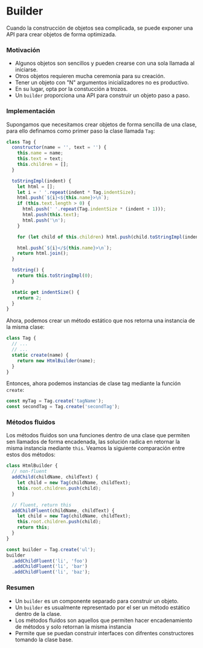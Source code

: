 # Builder

Cuando la construcción de objetos sea complicada, se puede exponer una API para crear objetos de forma optimizada.

### Motivación

- Algunos objetos son sencillos y pueden crearse con una sola llamada al iniciarse.
- Otros objetos requieren mucha ceremonia para su creación.
- Tener un objeto con "N" argumentos inicializadores no es productivo.
- En su lugar, opta por la constucción a trozos.
- Un `builder` proporciona una API para construir un objeto paso a paso.

### Implementación

Supongamos que necesitamos crear objetos de forma sencilla de una clase, para ello definamos como primer paso la clase llamada `Tag`:

```javascript
class Tag {
  constructor(name = '', text = '') {
    this.name = name;
    this.text = text;
    this.children = [];
  }

  toStringImpl(indent) {
    let html = [];
    let i = ' '.repeat(indent * Tag.indentSize);
    html.push(`${i}<${this.name}>\n`);
    if (this.text.length > 0) {
      html.push(' '.repeat(Tag.indentSize * (indent + 1)));
      html.push(this.text);
      html.push('\n');
    }

    for (let child of this.children) html.push(child.toStringImpl(indent + 1));

    html.push(`${i}</${this.name}>\n`);
    return html.join();
  }

  toString() {
    return this.toStringImpl(0);
  }

  static get indentSize() {
    return 2;
  }
}
```

Ahora, podemos crear un método estático que nos retorna una instancia de la misma clase:

```javascript
class Tag {
  // ...
  // ...
  static create(name) {
    return new HtmlBuilder(name);
  }
}
```

Entonces, ahora podemos instancias de clase tag mediante la función `create`:

```javascript
const myTag = Tag.create('tagName');
const secondTag = Tag.create('secondTag');
```

### Métodos fluidos

Los métodos fluidos son una funciones dentro de una clase que permiten sen llamados de forma encadenada, las solución radica en retornar la misma instancia mediante `this`. Veamos la siguiente comparación entre estos dos métodos:

```javascript
class HtmlBuilder {
  // non-fluent
  addChild(childName, childText) {
    let child = new Tag(childName, childText);
    this.root.children.push(child);
  }

  // fluent, return this
  addChildFluent(childName, childText) {
    let child = new Tag(childName, childText);
    this.root.children.push(child);
    return this;
  }
}

const builder = Tag.create('ul');
builder
  .addChildFluent('li', 'foo')
  .addChildFluent('li', 'bar')
  .addChildFluent('li', 'baz');
```

### Resumen

- Un `builder` es un componente separado para construir un objeto.
- Un `builder` es usualmente representado por el ser un método estático dentro de la clase.
- Los métodos fluidos son aquellos que permiten hacer encadenamiento de métodos y solo retornan la misma instancia
- Permite que se puedan construir interfaces con difrentes constructores tomando la clase base.
